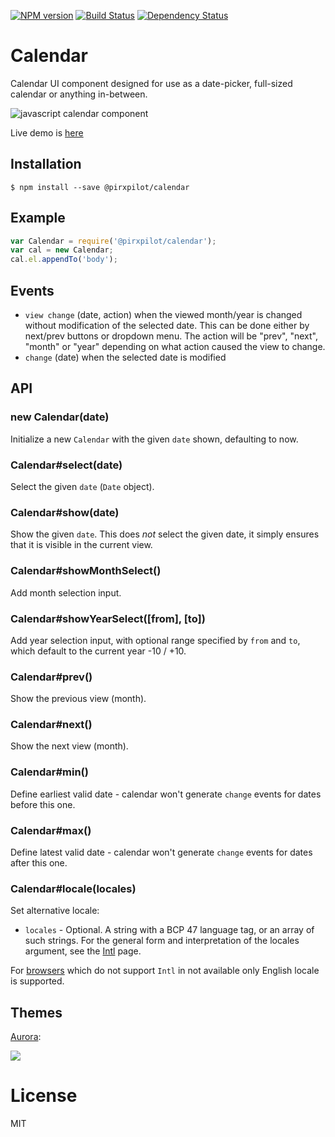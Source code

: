 [![NPM version][npm-image]][npm-url]
[![Build Status][travis-image]][travis-url]
[![Dependency Status][gemnasium-image]][gemnasium-url]

# Calendar

  Calendar UI component designed for use as a date-picker,
  full-sized calendar or anything in-between.

  ![javascript calendar component](http://f.cl.ly/items/2u3w1D421W0C370Z3G1U/Screen%20Shot%202012-10-11%20at%2014.32.41.png)

  Live demo is [here](http://component.github.io/calendar/)

## Installation

    $ npm install --save @pirxpilot/calendar

## Example

```js
var Calendar = require('@pirxpilot/calendar');
var cal = new Calendar;
cal.el.appendTo('body');
```

## Events

  - `view change` (date, action) when the viewed month/year is changed without modification of the selected date. This can be done either by next/prev buttons or dropdown menu. The action will be "prev", "next", "month" or "year" depending on what action caused the view to change.
  - `change` (date) when the selected date is modified

## API

### new Calendar(date)

  Initialize a new `Calendar` with the given `date` shown,
  defaulting to now.

### Calendar#select(date)

  Select the given `date` (`Date` object).

### Calendar#show(date)

  Show the given `date`. This does _not_ select the given date,
  it simply ensures that it is visible in the current view.

### Calendar#showMonthSelect()

  Add month selection input.

### Calendar#showYearSelect([from], [to])

  Add year selection input, with optional range specified by `from` and `to`,
  which default to the current year -10 / +10.

### Calendar#prev()

  Show the previous view (month).

### Calendar#next()

  Show the next view (month).

### Calendar#min()

  Define earliest valid date - calendar won't generate `change` events for dates before this one.

### Calendar#max()

  Define latest valid date - calendar won't generate `change` events for dates after this one.

### Calendar#locale(locales)

  Set alternative locale:
  - `locales` - Optional. A string with a BCP 47 language tag, or an array of such strings. For the general form and interpretation of the locales argument, see the [Intl] page.

  For [browsers][caniuse-intl] which do not support `Intl` in not available only English locale is supported.

## Themes

  [Aurora](https://github.com/component/aurora-calendar):

  ![](http://f.cl.ly/items/043N1r0e1L130y162R2f/Screen%20Shot%202012-09-17%20at%209.17.32%20PM.png)

# License

  MIT

[Intl]: https://developer.mozilla.org/en-US/docs/Web/JavaScript/Reference/Global_Objects/Intl#Locale_identification_and_negotiation
[caniuse-intl]: http://caniuse.com/#search=Intl

[npm-image]: https://img.shields.io/npm/v/@pirxpilot/calendar.svg
[npm-url]: https://npmjs.org/package/@pirxpilot/calendar

[travis-url]: https://travis-ci.org/pirxpilot/calendar
[travis-image]: https://img.shields.io/travis/pirxpilot/calendar.svg

[gemnasium-image]: https://img.shields.io/gemnasium/pirxpilot/calendar.svg
[gemnasium-url]: https://gemnasium.com/pirxpilot/calendar

